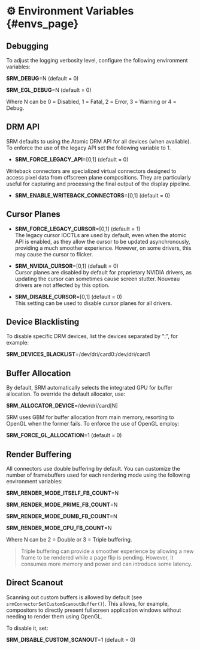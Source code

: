 # ⚙️ Environment Variables {#envs_page}

## Debugging

To adjust the logging verbosity level, configure the following environment variables:

**SRM_DEBUG**=N (default = 0)

**SRM_EGL_DEBUG**=N (default = 0)

Where N can be 0 = Disabled, 1 = Fatal, 2 = Error, 3 = Warning or 4 = Debug.

## DRM API

SRM defaults to using the Atomic DRM API for all devices (when avaliable). To enforce the use of the legacy API set the following variable to 1.

* **SRM_FORCE_LEGACY_API**=[0,1] (default = 0)

Writeback connectors are specialized virtual connectors designed to access pixel data from offscreen plane compositions. They are particularly useful for capturing and processing the final output of the display pipeline.

* **SRM_ENABLE_WRITEBACK_CONNECTORS**=[0,1] (default = 0)

## Cursor Planes

* **SRM_FORCE_LEGACY_CURSOR**=[0,1] (default = 1)<br>
The legacy cursor IOCTLs are used by default, even when the atomic API is enabled, as they allow the cursor to be updated asynchronously, providing a much smoother experience. However, on some drivers, this may cause the cursor to flicker.

* **SRM_NVIDIA_CURSOR**=[0,1] (default = 0)<br>
Cursor planes are disabled by default for proprietary NVIDIA drivers, as updating the cursor can sometimes cause screen stutter. Nouveau drivers are not affected by this option.

* **SRM_DISABLE_CURSOR**=[0,1] (default = 0)<br>
This setting can be used to disable cursor planes for all drivers.

## Device Blacklisting

To disable specific DRM devices, list the devices separated by ":", for example:

**SRM_DEVICES_BLACKLIST**=/dev/dri/card0:/dev/dri/card1

## Buffer Allocation

By default, SRM automatically selects the integrated GPU for buffer allocation. To override the default allocator, use:

**SRM_ALLOCATOR_DEVICE**=/dev/dri/card[N]

SRM uses GBM for buffer allocation from main memory, resorting to OpenGL when the former fails. To enforce the use of OpenGL employ:

**SRM_FORCE_GL_ALLOCATION**=1 (default = 0)

## Render Buffering

All connectors use double buffering by default. You can customize the number of framebuffers used for each rendering mode using the following environment variables:

**SRM_RENDER_MODE_ITSELF_FB_COUNT**=N

**SRM_RENDER_MODE_PRIME_FB_COUNT**=N

**SRM_RENDER_MODE_DUMB_FB_COUNT**=N

**SRM_RENDER_MODE_CPU_FB_COUNT**=N

Where N can be 2 = Double or 3 = Triple buffering.

> Triple buffering can provide a smoother experience by allowing a new frame to be rendered while a page flip is pending. However, it consumes more memory and power and can introduce some latency.

## Direct Scanout

Scanning out custom buffers is allowed by default (see `srmConnectorSetCustomScanoutBuffer()`). This allows, for example, compositors to directly present fullscreen application windows without needing to render them using OpenGL.

To disable it, set:

**SRM_DISABLE_CUSTOM_SCANOUT**=1 (default = 0)
